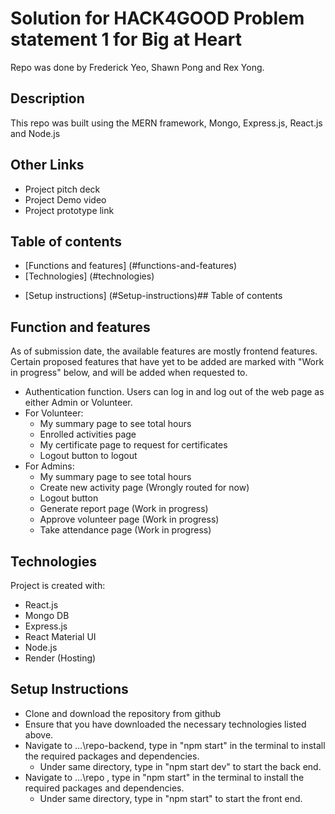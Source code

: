 # Solution for HACK4GOOD Problem statement 1 for Big at Heart
Repo was done by Frederick Yeo, Shawn Pong and Rex Yong.

## Description
This repo was built using the MERN framework, Mongo, Express.js, React.js and Node.js

## Other Links
* Project pitch deck
* Project Demo video
* Project prototype link

## Table of contents
* [Functions and features] (#functions-and-features)
* [Technologies] (#technologies)
<!-- * [Structure of files] (#structure-of-files) -->
* [Setup instructions] (#Setup-instructions)## Table of contents

## Function and features 
As of submission date, the available features are mostly frontend features. Certain proposed features that have yet to be added are marked with "Work in progress" below, and will be added when requested to.
* Authentication function. Users can log in and log out of the web page as either Admin or Volunteer.
* For Volunteer: 
    * My summary page to see total hours
    * Enrolled activities page
    * My certificate page to request for certificates
    * Logout button to logout
* For Admins: 
    * My summary page to see total hours
    * Create new activity page (Wrongly routed for now)
    * Logout button 
    * Generate report page (Work in progress)
    * Approve volunteer page (Work in progress)
    * Take attendance page (Work in progress)

## Technologies
Project is created with:
* React.js
* Mongo DB
* Express.js
* React Material UI
* Node.js
* Render (Hosting)

## Setup Instructions
* Clone and download the repository from github
* Ensure that you have downloaded the necessary technologies listed above. 
* Navigate to ...\repo-backend, type in "npm start" in the terminal to install the required packages and dependencies.
    * Under same directory, type in "npm start dev" to start the back end.
* Navigate to ...\repo , type in "npm start" in the terminal to install the required packages and dependencies. 
    * Under same directory, type in "npm start" to start the front end.

<!-- # Getting Started with Create React App

This project was bootstrapped with [Create React App](https://github.com/facebook/create-react-app).

## Available Scripts

In the project directory, you can run:

### `npm start`

Runs the app in the development mode.\
Open [http://localhost:3000](http://localhost:3000) to view it in your browser.

The page will reload when you make changes.\
You may also see any lint errors in the console.

### `npm test`

Launches the test runner in the interactive watch mode.\
See the section about [running tests](https://facebook.github.io/create-react-app/docs/running-tests) for more information.

### `npm run build`

Builds the app for production to the `build` folder.\
It correctly bundles React in production mode and optimizes the build for the best performance.

The build is minified and the filenames include the hashes.\
Your app is ready to be deployed!

See the section about [deployment](https://facebook.github.io/create-react-app/docs/deployment) for more information.

### `npm run eject`

**Note: this is a one-way operation. Once you `eject`, you can't go back!**

If you aren't satisfied with the build tool and configuration choices, you can `eject` at any time. This command will remove the single build dependency from your project.

Instead, it will copy all the configuration files and the transitive dependencies (webpack, Babel, ESLint, etc) right into your project so you have full control over them. All of the commands except `eject` will still work, but they will point to the copied scripts so you can tweak them. At this point you're on your own.

You don't have to ever use `eject`. The curated feature set is suitable for small and middle deployments, and you shouldn't feel obligated to use this feature. However we understand that this tool wouldn't be useful if you couldn't customize it when you are ready for it.

## Learn More

You can learn more in the [Create React App documentation](https://facebook.github.io/create-react-app/docs/getting-started).

To learn React, check out the [React documentation](https://reactjs.org/).

### Code Splitting

This section has moved here: [https://facebook.github.io/create-react-app/docs/code-splitting](https://facebook.github.io/create-react-app/docs/code-splitting)

### Analyzing the Bundle Size

This section has moved here: [https://facebook.github.io/create-react-app/docs/analyzing-the-bundle-size](https://facebook.github.io/create-react-app/docs/analyzing-the-bundle-size)

### Making a Progressive Web App

This section has moved here: [https://facebook.github.io/create-react-app/docs/making-a-progressive-web-app](https://facebook.github.io/create-react-app/docs/making-a-progressive-web-app)

### Advanced Configuration

This section has moved here: [https://facebook.github.io/create-react-app/docs/advanced-configuration](https://facebook.github.io/create-react-app/docs/advanced-configuration)

### Deployment

This section has moved here: [https://facebook.github.io/create-react-app/docs/deployment](https://facebook.github.io/create-react-app/docs/deployment)

### `npm run build` fails to minify

This section has moved here: [https://facebook.github.io/create-react-app/docs/troubleshooting#npm-run-build-fails-to-minify](https://facebook.github.io/create-react-app/docs/troubleshooting#npm-run-build-fails-to-minify) -->
